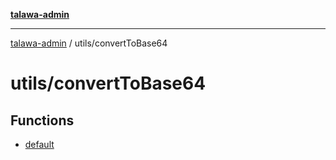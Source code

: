 [**talawa-admin**](../../README.md)

***

[talawa-admin](../../modules.md) / utils/convertToBase64

# utils/convertToBase64

## Functions

- [default](functions/default.md)
